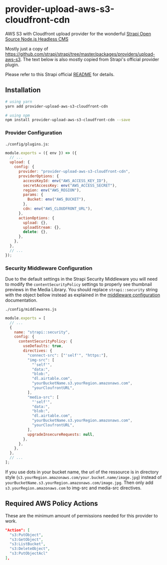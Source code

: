 # provider-upload-aws-s3-cloudfront-cdn

AWS S3 with Cloudfront upload provider for the wonderful [Strapi Open Source Node.js Headless CMS](https://strapi.io/)

Mostly just a copy of https://github.com/strapi/strapi/tree/master/packages/providers/upload-aws-s3. The text below is also mostly copied from Strapi's official provider plugin.

Please refer to this Strapi official [README](https://github.com/strapi/strapi/blob/master/packages/providers/upload-aws-s3/README.md) for details.

## Installation

```bash
# using yarn
yarn add provider-upload-aws-s3-cloudfront-cdn

# using npm
npm install provider-upload-aws-s3-cloudfront-cdn --save
```

### Provider Configuration

`./config/plugins.js`:

```js
module.exports = ({ env }) => ({
  // ...
  upload: {
    config: {
      provider: "provider-upload-aws-s3-cloudfront-cdn",
      providerOptions: {
        accessKeyId: env("AWS_ACCESS_KEY_ID"),
        secretAccessKey: env("AWS_ACCESS_SECRET"),
        region: env("AWS_REGION"),
        params: {
          Bucket: env("AWS_BUCKET"),
        },
        cdn: env("AWS_CLOUDFRONT_URL"),
      },
      actionOptions: {
        upload: {},
        uploadStream: {},
        delete: {},
      },
    },
  },
  // ...
});
```

### Security Middleware Configuration

Due to the default settings in the Strapi Security Middleware you will need to modify the `contentSecurityPolicy` settings to properly see thumbnail previews in the Media Library. You should replace `strapi::security` string with the object bellow instead as explained in the [middleware configuration](https://docs.strapi.io/developer-docs/latest/setup-deployment-guides/configurations/required/middlewares.html#loading-order) documentation.

`./config/middlewares.js`

```js
module.exports = [
  // ...
  {
    name: "strapi::security",
    config: {
      contentSecurityPolicy: {
        useDefaults: true,
        directives: {
          "connect-src": ["'self'", "https:"],
          "img-src": [
            "'self'",
            "data:",
            "blob:",
            "dl.airtable.com",
            "yourBucketName.s3.yourRegion.amazonaws.com",
            "yourCloufrontURL",
          ],
          "media-src": [
            "'self'",
            "data:",
            "blob:",
            "dl.airtable.com",
            "yourBucketName.s3.yourRegion.amazonaws.com",
            "yourCloufrontURL",
          ],
          upgradeInsecureRequests: null,
        },
      },
    },
  },
  // ...
];
```

If you use dots in your bucket name, the url of the ressource is in directory style (`s3.yourRegion.amazonaws.com/your.bucket.name/image.jpg`) instead of `yourBucketName.s3.yourRegion.amazonaws.com/image.jpg`. Then only add `s3.yourRegion.amazonaws.com` to img-src and media-src directives.

## Required AWS Policy Actions

These are the minimum amount of permissions needed for this provider to work.

```json
"Action": [
  "s3:PutObject",
  "s3:GetObject",
  "s3:ListBucket",
  "s3:DeleteObject",
  "s3:PutObjectAcl"
],
```
